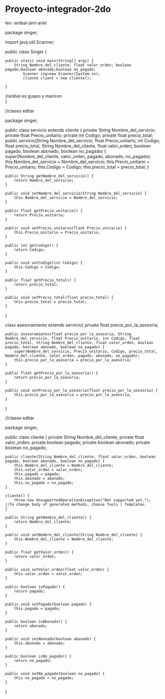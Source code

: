# Proyecto-integrador-2do
leo -anibal-jeni-ariel

package singer;

import java.util.Scanner;


public class Singer {

   
    public static void main(String[] args) {
        String Nombre_del_cliente; float valor_orden; boolean pagado;boolean abonado;boolean no_pagado;
            Scanner ing=new Scanner(System.in);
            cliente client = new cliente();
               
    }
 //anibal es guapo y maricon    
}



//clases editar 


package singer;


 public class servicio extends cliente {
    private String Nombre_del_servicio;
    private float Precio_unitario;
    private int Codigo;
    private float precio_total;
    public servicio(String Nombre_del_servicio, float Precio_unitario, int Codigo, float precio_total, String Nombre_del_cliente, float         valor_orden, boolean pagado, boolean abonado, boolean no_pagado) {
        super(Nombre_del_cliente, valor_orden, pagado, abonado, no_pagado);
        this.Nombre_del_servicio = Nombre_del_servicio;
        this.Precio_unitario = Precio_unitario;
        this.Codigo = Codigo;
        this.precio_total = precio_total;
    }

    public String getNombre_del_servicio() {
        return Nombre_del_servicio;
    }

    public void setNombre_del_servicio(String Nombre_del_servicio) {
        this.Nombre_del_servicio = Nombre_del_servicio;
    }

    public float getPrecio_unitario() {
        return Precio_unitario;
    }

    public void setPrecio_unitario(float Precio_unitario) {
        this.Precio_unitario = Precio_unitario;
    }

    public int getCodigo() {
        return Codigo;
    }

    public void setCodigo(int Codigo) {
        this.Codigo = Codigo;
    }

    public float getPrecio_total() {
        return precio_total;
    }

    public void setPrecio_total(float precio_total) {
        this.precio_total = precio_total;
    }

}

class asesoramiento extends servicio{
    private float precio_por_la_asesoria;

    public asesoramiento(float precio_por_la_asesoria, String Nombre_del_servicio, float Precio_unitario, int Codigo, float precio_total, String Nombre_del_cliente, float valor_orden, boolean pagado, boolean abonado, boolean no_pagado) {
        super(Nombre_del_servicio, Precio_unitario, Codigo, precio_total, Nombre_del_cliente, valor_orden, pagado, abonado, no_pagado);
        this.precio_por_la_asesoria = precio_por_la_asesoria;
    }

    public float getPrecio_por_la_asesoria() {
        return precio_por_la_asesoria;
    }

    public void setPrecio_por_la_asesoria(float precio_por_la_asesoria) {
        this.precio_por_la_asesoria = precio_por_la_asesoria;
    }
    
    
}


//clases editar 

package singer;

public class cliente {
   private String Nombre_del_cliente;
   private float valor_orden;
   private boolean pagado;
   private boolean abonado;
   private boolean no_pagado;

    public cliente(String Nombre_del_cliente, float valor_orden, boolean pagado, boolean abonado, boolean no_pagado) {
        this.Nombre_del_cliente = Nombre_del_cliente;
        this.valor_orden = valor_orden;
        this.pagado = pagado;
        this.abonado = abonado;
        this.no_pagado = no_pagado;
    }

    cliente() {
        throw new UnsupportedOperationException("Not supported yet."); //To change body of generated methods, choose Tools | Templates.
    }

    public String getNombre_del_cliente() {
        return Nombre_del_cliente;
    }

    public void setNombre_del_cliente(String Nombre_del_cliente) {
        this.Nombre_del_cliente = Nombre_del_cliente;
    }

    public float getValor_orden() {
        return valor_orden;
    }

    public void setValor_orden(float valor_orden) {
        this.valor_orden = valor_orden;
    }

    public boolean isPagado() {
        return pagado;
    }

    public void setPagado(boolean pagado) {
        this.pagado = pagado;
    }

    public boolean isAbonado() {
        return abonado;
    }

    public void setAbonado(boolean abonado) {
        this.abonado = abonado;
    }

    public boolean isNo_pagado() {
        return no_pagado;
    }

    public void setNo_pagado(boolean no_pagado) {
        this.no_pagado = no_pagado;
    }

}

